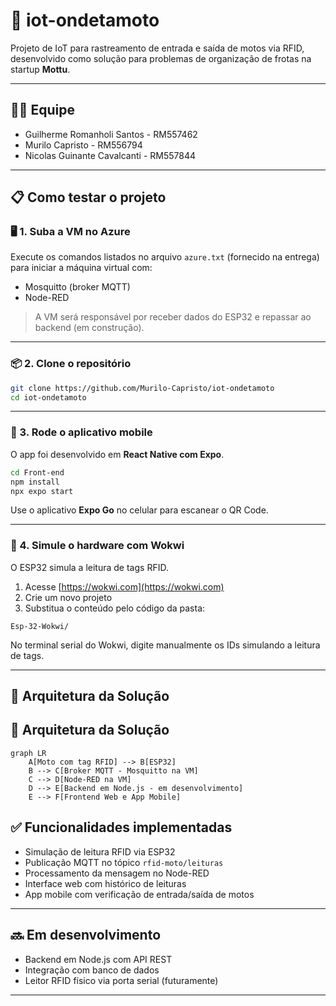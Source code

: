 # 📡 iot-ondetamoto

Projeto de IoT para rastreamento de entrada e saída de motos via RFID, desenvolvido como solução para problemas de organização de frotas na startup **Mottu**.

---
## 🧑‍💻 Equipe

- Guilherme Romanholi Santos - RM557462
- Murilo Capristo - RM556794
- Nicolas Guinante Cavalcanti - RM557844

---

## 📋 Como testar o projeto

### 🖥️ 1. Suba a VM no Azure

Execute os comandos listados no arquivo `azure.txt` (fornecido na entrega) para iniciar a máquina virtual com:

- Mosquitto (broker MQTT)
- Node-RED

> A VM será responsável por receber dados do ESP32 e repassar ao backend (em construção).

---

### 📦 2. Clone o repositório

```bash
git clone https://github.com/Murilo-Capristo/iot-ondetamoto
cd iot-ondetamoto
```

---

### 📲 3. Rode o aplicativo mobile

O app foi desenvolvido em **React Native com Expo**.

```bash
cd Front-end
npm install
npx expo start
```

Use o aplicativo **Expo Go** no celular para escanear o QR Code.

---

### 🤖 4. Simule o hardware com Wokwi

O ESP32 simula a leitura de tags RFID.

1. Acesse [https://wokwi.com](https://wokwi.com)
2. Crie um novo projeto
3. Substitua o conteúdo pelo código da pasta:

```
Esp-32-Wokwi/
```

No terminal serial do Wokwi, digite manualmente os IDs simulando a leitura de tags.

---

## 🧱 Arquitetura da Solução

## 🧱 Arquitetura da Solução

```mermaid
graph LR
    A[Moto com tag RFID] --> B[ESP32]
    B --> C[Broker MQTT - Mosquitto na VM]
    C --> D[Node-RED na VM]
    D --> E[Backend em Node.js - em desenvolvimento]
    E --> F[Frontend Web e App Mobile]
```

## ✅ Funcionalidades implementadas

- Simulação de leitura RFID via ESP32
- Publicação MQTT no tópico `rfid-moto/leituras`
- Processamento da mensagem no Node-RED
- Interface web com histórico de leituras
- App mobile com verificação de entrada/saída de motos

---

## 🔜 Em desenvolvimento

- Backend em Node.js com API REST
- Integração com banco de dados
- Leitor RFID físico via porta serial (futuramente)

---


